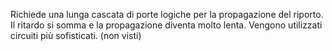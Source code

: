 Richiede una lunga cascata di porte logiche per la propagazione del riporto. 
Il ritardo si somma e la propagazione diventa molto lenta. 
Vengono utilizzati circuiti più sofisticati. (non visti)